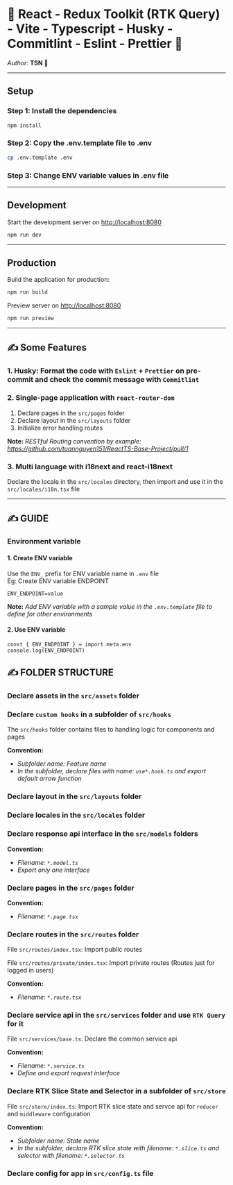 # 💖 React - Redux Toolkit (RTK Query) - Vite - Typescript - Husky - Commitlint - Eslint - Prettier 💖

_Author:_ **TSN 💌**

---

## Setup

### Step 1: Install the dependencies

```bash
npm install
```

### Step 2: Copy the .env.template file to .env

```bash
cp .env.template .env
```

### Step 3: Change ENV variable values in .env file

---

## Development

Start the development server on <http://localhost:8080>

```bash
npm run dev
```

---

## Production

Build the application for production:

```bash
npm run build
```

Preview server on <http://localhost:8080>

```bash
npm run preview
```

---

## ✍️ Some Features

### 1. Husky: Format the code with `Eslint` + `Prettier` on pre-commit and check the commit message with `Commitlint`

### 2. Single-page application with `react-router-dom`

1. Declare pages in the `src/pages` folder
2. Declare layout in the `src/layouts` folder
3. Initialize error handling routes

**Note:** _RESTful Routing convention by example: <https://github.com/tuannguyen151/ReactTS-Base-Project/pull/1>_

### 3. Multi language with i18next and react-i18next

Declare the locale in the `src/locales` directory, then import and use it in the `src/locales/i18n.tsx` file

---

## ✍ GUIDE

### Environment variable

#### 1. Create ENV variable

Use the `ENV_` prefix for ENV variable name in `.env` file\
Eg: Create ENV variable ENDPOINT

```.env
ENV_ENDPOINT=value
```

**Note:** _Add ENV variable with a sample value in the `.env.template` file to define for other environments_

#### 2. Use ENV variable

```js,ts,jsx,tsx
const { ENV_ENDPOINT } = import.meta.env
console.log(ENV_ENDPOINT)
```

## ✍ FOLDER STRUCTURE

### Declare assets in the `src/assets` folder

### Declare `custom hooks` in a subfolder of `src/hooks`

The `src/hooks` folder contains files to handling logic for components and pages

**Convention:**

- _Subfolder name: Feature name_
- _In the subfolder, declare files with name: `use*.hook.ts` and export default arrow function_

### Declare layout in the `src/layouts` folder

### Declare locales in the `src/locales` folder

### Declare response api interface in the `src/models` folders

**Convention:**

- _Filename: `*.model.ts`_
- _Export only one interface_

### Declare pages in the `src/pages` folder

**Convention:**

- _Filename: `*.page.tsx`_

### Declare routes in the `src/routes` folder

File `src/routes/index.tsx`: Import public routes

File `src/routes/private/index.tsx`: Import private routes (Routes just for logged in users)

**Convention:**

- _Filename: `*.route.tsx`_

### Declare service api in the `src/services` folder and use `RTK Query` for it

File `src/services/base.ts`: Declare the common service api

**Convention:**

- _Filename: `*.service.ts`_
- _Define and export request interface_

### Declare RTK Slice State and Selector in a subfolder of `src/store`

File `src/store/index.ts`: Import RTK slice state and servce api for `reducer` and `middleware` configuration

**Convention:**

- _Subfolder name: State name_
- _In the subfolder, declare RTK slice state with filename: `*.slice.ts` and selector with filename: `*.selector.ts`_

### Declare config for app in `src/config.ts` file
